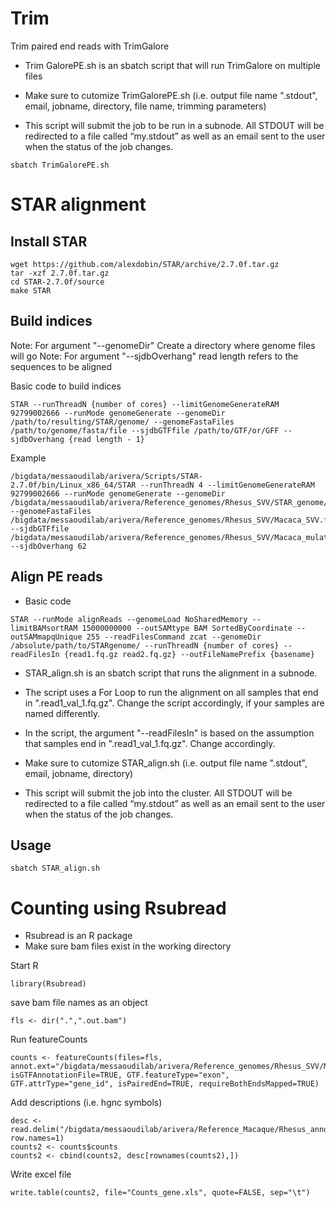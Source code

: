 
# Trim
Trim paired end reads with TrimGalore

- Trim GalorePE.sh is an sbatch script that will run TrimGalore on multiple files

- Make sure to cutomize TrimGalorePE.sh (i.e. output file name ".stdout", email, jobname, directory, file name, trimming parameters)

- This script will submit the job to be run in a subnode. All STDOUT will be redirected to a file called “my.stdout” as well as an email sent to the user when the status of the job changes.

```
sbatch TrimGalorePE.sh
```

# STAR alignment

## Install STAR
```
wget https://github.com/alexdobin/STAR/archive/2.7.0f.tar.gz
tar -xzf 2.7.0f.tar.gz
cd STAR-2.7.0f/source
make STAR
```

## Build indices
Note: For argument "--genomeDir" Create a directory where genome files will go
Note: For argument "--sjdbOverhang" read length refers to the sequences to be aligned

Basic code to build indices
```
STAR --runThreadN {number of cores} --limitGenomeGenerateRAM 92799002666 --runMode genomeGenerate --genomeDir /path/to/resulting/STAR/genome/ --genomeFastaFiles /path/to/genome/fasta/file --sjdbGTFfile /path/to/GTF/or/GFF --sjdbOverhang {read length - 1}
```
Example
```
/bigdata/messaoudilab/arivera/Scripts/STAR-2.7.0f/bin/Linux_x86_64/STAR --runThreadN 4 --limitGenomeGenerateRAM 92799002666 --runMode genomeGenerate --genomeDir /bigdata/messaoudilab/arivera/Reference_genomes/Rhesus_SVV/STAR_genome/ --genomeFastaFiles /bigdata/messaoudilab/arivera/Reference_genomes/Rhesus_SVV/Macaca_SVV.fasta --sjdbGTFfile /bigdata/messaoudilab/arivera/Reference_genomes/Rhesus_SVV/Macaca_mulatta_SVV.gtf --sjdbOverhang 62
```

## Align PE reads

- Basic code
```
STAR --runMode alignReads --genomeLoad NoSharedMemory --limitBAMsortRAM 15000000000 --outSAMtype BAM SortedByCoordinate --outSAMmapqUnique 255 --readFilesCommand zcat --genomeDir /absolute/path/to/STARgenome/ --runThreadN {number of cores} --readFilesIn {read1.fq.gz read2.fq.gz} --outFileNamePrefix {basename} 
```
- STAR_align.sh is an sbatch script that runs the alignment in a subnode.

- The script uses a For Loop to run the alignment on all samples that end in ".read1_val_1.fq.gz". Change the script accordingly, if your samples are named differently.

- In the script, the argument "--readFilesIn" is based on the assumption that samples end in ".read1_val_1.fq.gz". Change accordingly. 

- Make sure to cutomize STAR_align.sh (i.e. output file name ".stdout", email, jobname, directory)

- This script will submit the job into the cluster. All STDOUT will be redirected to a file called “my.stdout” as well as an email sent to the user when the status of the job changes.

## Usage
```
sbatch STAR_align.sh
```
# Counting using Rsubread
- Rsubread is an R package
- Make sure bam files exist in the working directory

Start R

```
library(Rsubread)
```
save bam file names as an object
```
fls <- dir(".",".out.bam")
```
Run featureCounts
```
counts <- featureCounts(files=fls, annot.ext="/bigdata/messaoudilab/arivera/Reference_genomes/Rhesus_SVV/Macaca_mulatta_SVV.gtf", isGTFAnnotationFile=TRUE, GTF.featureType="exon", GTF.attrType="gene_id", isPairedEnd=TRUE, requireBothEndsMapped=TRUE)
```
Add descriptions (i.e. hgnc symbols)
```
desc <- read.delim("/bigdata/messaoudilab/arivera/Reference_Macaque/Rhesus_annotations.xls", row.names=1)
counts2 <- counts$counts
counts2 <- cbind(counts2, desc[rownames(counts2),])
```
Write excel file
```
write.table(counts2, file="Counts_gene.xls", quote=FALSE, sep="\t")
```
